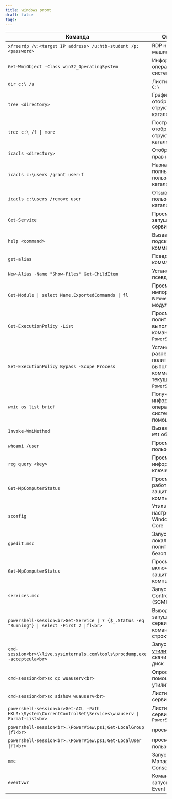 ```yaml
---
title: windows promt
draft: false
tags:
---
```

| Команда                                                                                                       | Описание                                                                                     |
| ------------------------------------------------------------------------------------------------------------- | -------------------------------------------------------------------------------------------- |
| `xfreerdp /v:<target IP address> /u:htb-student /p:<password>`                                                | RDP на `target` машину                                                                       |
| `Get-WmiObject -Class win32_OperatingSystem`                                                                  | Информация об операционной системе                                                           |
| `dir c:\ /a`                                                                                                  | Листинг каталога `С:\`                                                                       |
| `tree <directory>`                                                                                            | Графическое отображение структуры каталогов                                                  |
| `tree c:\ /f \| more`                                                                                         | Постраничное отображение структуры каталогов                                                 |
| `icacls <directory>`                                                                                          | Отображение прав на каталог                                                                  |
| `icacls c:\users /grant user:f`                                                                               | Назначение полных прав пользователю на каталог                                               |
| `icacls c:\users /remove user`                                                                                | Отзыв всех прав у пользователя на каталог                                                    |
| `Get-Service`                                                                                                 | Просмотр запущенных сервисов                                                                 |
| `help <command>`                                                                                              | Вызвать подсказку по комманде                                                                |
| `get-alias`                                                                                                   | Псевдонимы комманд                                                                           |
| `New-Alias -Name "Show-Files" Get-ChildItem`                                                                  | Установка нового псевдонима                                                                  |
| `Get-Module \| select Name,ExportedCommands \| fl`                                                            | Просмотр импортированных в `PowerShell` модулей                                              |
| `Get-ExecutionPolicy -List`                                                                                   | Просмотр политики выполнения команд `PowerShell`'ом                                          |
| `Set-ExecutionPolicy Bypass -Scope Process`                                                                   | Установка разрешающий политики на выполнение комманд в текущей сессии `PowerShell`'а         |
| `wmic os list brief`                                                                                          | Получить информацию об операционной системе с помощью `wmic`                                 |
| `Invoke-WmiMethod`                                                                                            | Вызвать метод `WMI` объекта                                                                  |
| `whoami /user`                                                                                                | Просмотр SID  пользователя                                                                   |
| `reg query <key>`                                                                                             | Просмотр информации о ключе регистра                                                         |
| `Get-MpComputerStatus`                                                                                        | Просмотр работающих защит компьютера                                                         |
| `sconfig`                                                                                                     | Утилита для настройки Windows Server Core                                                    |
| `gpedit.msc`                                                                                                  | Запуск редактора локальных политик безопасностей                                             |
| `Get-MpComputerStatus`                                                                                        | Просмотр включенных защит компьютера                                                         |
| `services.msc`                                                                                                | Запуск Service Control Manager (SCM)                                                         |
| ````powershell-session<br>Get-Service \| ? {$_.Status -eq "Running"} \| select -First 2 \|fl<br>````          | Вывод списка запущенных сервисов в командную строку                                          |
| ```cmd-session<br>\\live.sysinternals.com\tools\procdump.exe -accepteula<br>```                               | Запуск [онлайн-утилит](https://docs.microsoft.com/en-us/sysinternals) без скачивания на диск |
| ```cmd-session<br>sc qc wuauserv<br>```                                                                       | Опрос сервиса с помощью утилиты sc                                                           |
| ```cmd-session<br>sc sdshow wuauserv<br>```                                                                   | Листинг прав сервиса                                                                         |
| ```powershell-session<br>Get-ACL -Path HKLM:\System\CurrentControlSet\Services\wuauserv \| Format-List<br>``` | Листинг прав сервиса в `PowerShell`                                                          |
| ```powershell-session<br>.\PowerView.ps1;Get-LocalGroup \|fl<br>```                                           | просмотр групп                                                                               |
| ```powershell-session<br>.\PowerView.ps1;Get-LocalUser \|fl<br>```                                            | просмотр пользователей                                                                       |
| `mmc`                                                                                                         | Запуск Microsoft Management Console (MMC)                                                    |
| `eventvwr`                                                                                                    | Команда для запуска Microsoft Event Viewer                                                   |
